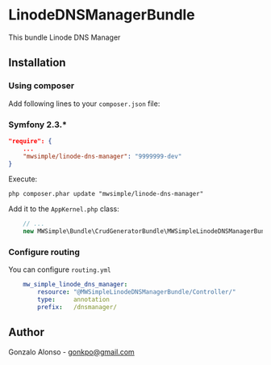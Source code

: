 # LinodeDNSManagerBundle

This bundle Linode DNS Manager

## Installation

### Using composer

Add following lines to your `composer.json` file:

### Symfony 2.3.*

```json
"require": {
	...
	"mwsimple/linode-dns-manager": "9999999-dev"
}
```

Execute:

```cli
php composer.phar update "mwsimple/linode-dns-manager"
```

Add it to the `AppKernel.php` class:

```php
	// ...
	new MWSimple\Bundle\CrudGeneratorBundle\MWSimpleLinodeDNSManagerBundle(),
```

### Configure routing

You can configure `routing.yml`

```yaml
    mw_simple_linode_dns_manager:
	    resource: "@MWSimpleLinodeDNSManagerBundle/Controller/"
	    type:     annotation
	    prefix:   /dnsmanager/
```

## Author

Gonzalo Alonso - gonkpo@gmail.com
